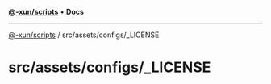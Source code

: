 [**@-xun/scripts**](../../../../README.md) • **Docs**

***

[@-xun/scripts](../../../../README.md) / src/assets/configs/\_LICENSE

# src/assets/configs/\_LICENSE
